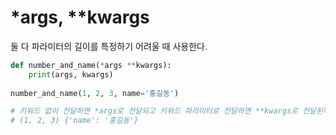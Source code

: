 # *args, **kwargs

둘 다 파라미터의 길이를 특정하기 어려울 때 사용한다.

```python
def number_and_name(*args **kwargs):
   	print(args, kwargs)
    
number_and_name(1, 2, 3, name='홍길동')

# 키워드 없이 전달하면 *args로 전달되고 키워드 파라미터로 전달하면 **kwargs로 전달된다.
# (1, 2, 3) {'name': '홍길동'}
```



